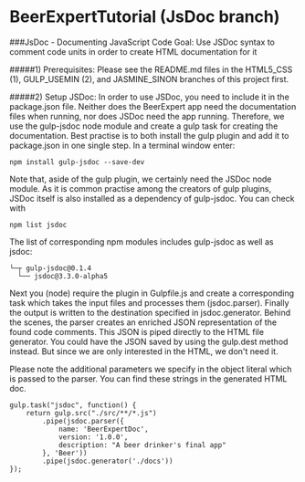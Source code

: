 BeerExpertTutorial (JsDoc branch)
==================

###JsDoc - Documenting JavaScript Code
Goal: Use JSDoc syntax to comment code units in order to create HTML documentation for it

#####1) Prerequisites:
Please see the README.md files in the HTML5_CSS (1), GULP_USEMIN (2), and JASMINE_SINON branches of this project first.

#####2) Setup JSDoc:
In order to use JSDoc, you need to include it in the package.json file. Neither does the BeerExpert app need the
documentation files when running, nor does JSDoc need the app running. Therefore, we use the gulp-jsdoc node module
and create a gulp task for creating the documentation.
Best practise is to both install the gulp plugin and add it to package.json in one single step. In a terminal window
enter:

```
npm install gulp-jsdoc --save-dev
```
Note that, aside of the gulp plugin, we certainly need the JSDoc node module. As it is common practise among the
creators of gulp plugins, JSDoc itself is also installed as a dependency of gulp-jsdoc. You can check with

```
npm list jsdoc
```
The list of corresponding npm modules includes gulp-jsdoc as well as jsdoc:
```
└─┬ gulp-jsdoc@0.1.4
  └── jsdoc@3.3.0-alpha5
```

Next you (node) require the plugin in Gulpfile.js and create a corresponding task which takes the input files and
processes them (jsdoc.parser). Finally the output is written to the destination specified in jsdoc.generator.
Behind the scenes, the parser creates an enriched JSON representation of the found code comments. This JSON is piped
directly to the HTML file generator. You could have the JSON saved by using the gulp.dest method instead. But since
we are only interested in the HTML, we don't need it.

Please note the additional parameters we specify in the object literal which is passed to the parser. You can find
these strings in the generated HTML doc.

```
gulp.task("jsdoc", function() {
	return gulp.src("./src/**/*.js")
		.pipe(jsdoc.parser({
			name: 'BeerExpertDoc',
			version: '1.0.0',
			description: "A beer drinker's final app"
		}, 'Beer'))
		.pipe(jsdoc.generator('./docs'))
});
```
